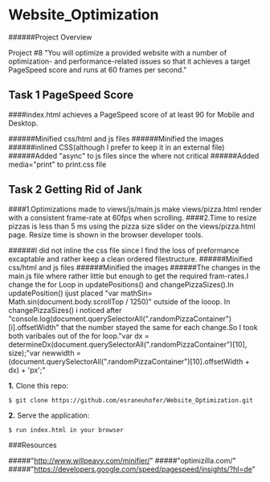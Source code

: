 # Website_Optimization

######Project Overview

Project #8
"You will optimize a provided website with a number of optimization- and performance-related issues so that it achieves a target PageSpeed score and runs at 60 frames per second."

## Task 1 PageSpeed Score
####index.html achieves a PageSpeed score of at least 90 for Mobile and Desktop.

######Minified css/html and js files
######Minified the images
######inlined CSS(although I prefer to keep it in an external file)
######Added "async" to js files since the where not critical
######Added media="print" to print.css file

## Task 2 Getting Rid of Jank
####1.Optimizations made to views/js/main.js make views/pizza.html render with a consistent frame-rate at 60fps when scrolling.
####2.Time to resize pizzas is less than 5 ms using the pizza size slider on the views/pizza.html page. Resize time is shown in the
browser developer tools.

######I did not inline the css file since I find the loss of preformance excaptable and rather keep a clean ordered filestructure. 
######Minified css/html and js files
######Minified the images
######The changes in the main.js file where rather little but enough to get the required fram-rates.I change the for Loop in updatePositions() and changePizzaSizes().In updatePosition() ijust placed "var mathSin= Math.sin(document.body.scrollTop / 1250)" outside of the looop. In changePizzaSizes() i noticed after  "console.log(document.querySelectorAll(".randomPizzaContainer")[i].offsetWidth" that the number stayed the same for each change.So I took both varibales out of the for loop."var dx = determineDx(document.querySelectorAll(".randomPizzaContainer")[10], size);"var newwidth =(document.querySelectorAll(".randomPizzaContainer")[10].offsetWidth + dx) + 'px';"



**1.** Clone this repo:

```
$ git clone https://github.com/esraneuhofer/Website_Optimization.git
````

**2.** Serve the application:

```
$ run index.html in your browser
```

###Resources

#####"http://www.willpeavy.com/minifier/"
#####"optimizilla.com/"
#####"https://developers.google.com/speed/pagespeed/insights/?hl=de"
